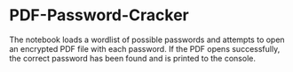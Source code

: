 # PDF-Password-Cracker
The notebook loads a wordlist of possible passwords and attempts to open an encrypted PDF file with each password. If the PDF opens successfully, the correct password has been found and is printed to the console.
